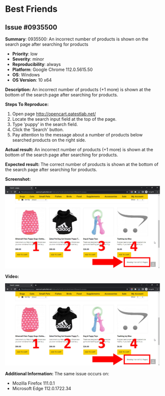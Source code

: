 # Best Friends

## Issue #0935500

**Summary**: 0935500: An incorrect number of products is shown on the search page after searching for products

- **Priority**: low
- **Severity**: minor
- **Reproducibility**: always
- **Platform**: Google Chrome 112.0.5615.50
- **OS**: Windows
- **OS Version**: 10 x64

**Description:** An incorrect number of products (+1 more) is shown at the bottom of the search page after searching for products.

**Steps To Reproduce:**

1. Open page http://opencart.qatestlab.net/
2. Locate the search input field at the top of the page.
3. Type 'puppy' in the search field.
4. Click the 'Search' button.
5. Pay attention to the message about a number of products below searched products on the right side.

**Actual result:** An incorrect number of products (+1 more) is shown at the bottom of the search page after searching for products.

**Expected result:** The correct number of products is shown at the bottom of the search page after searching for products.

**Screenshot:**

![0935500](0935500.jpg)

**Video:**

![0935500](0935500.jpg)

**Additional Information:** The same issue occurs on:

- Mozilla Firefox 111.0.1
- Microsoft Edge 112.0.1722.34
